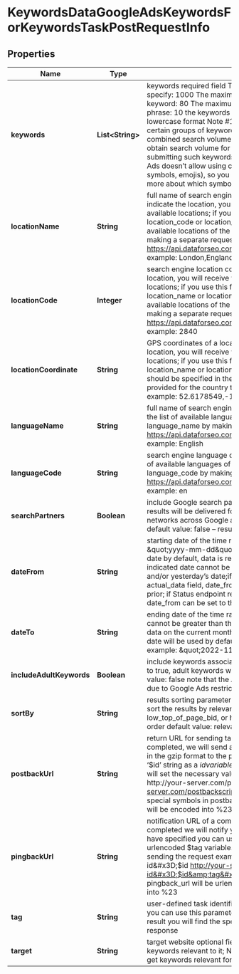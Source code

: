 

# KeywordsDataGoogleAdsKeywordsForKeywordsTaskPostRequestInfo


## Properties

| Name | Type | Description | Notes |
|------------ | ------------- | ------------- | -------------|
|**keywords** | **List&lt;String&gt;** | keywords required field The maximum number of keywords you can specify: 1000 The maximum number of characters for each keyword: 80 The maximum number of words for each keyword phrase: 10 the keywords you specify will be converted to a lowercase format Note #1: Google Ads may return no data for certain groups of keywords; Note #2: Google Ads provides combined search volume values for groups of similar keywords to obtain search volume for similar keywords, we recommend submitting such keywords in separate requests; Note #3: Google Ads doesn’t allow using certain symbols and characters (e.g., UTF symbols, emojis), so you can’t use them when setting a task; to learn more about which symbols can be used, please refer to this article |  [optional] |
|**locationName** | **String** | full name of search engine location optional field if you do not indicate the location, you will receive worldwide results, i.e., for all available locations; if you use this field, you don’t need to specify location_code or location_coordinate you can receive the list of available locations of the search engine with their location_name by making a separate request to https://api.dataforseo.com/v3/keywords_data/google_ads/locations example: London,England,United Kingdom |  [optional] |
|**locationCode** | **Integer** | search engine location code optional field if you do not indicate the location, you will receive worldwide results, i.e., for all available locations; if you use this field, you don’t need to specify location_name or location_coordinate; you can receive the list of available locations of the search engines with their location_code by making a separate request to https://api.dataforseo.com/v3/keywords_data/google_ads/locations example: 2840 |  [optional] |
|**locationCoordinate** | **String** | GPS coordinates of a location optional field if you do not indicate the location, you will receive worldwide results, i.e., for all available locations; if you use this field, you don’t need to specify location_name or location_code; location_coordinate parameter should be specified in the “latitude,longitude” format; the data will be provided for the country the specified coordinates belong to; example: 52.6178549,-155.352142 |  [optional] |
|**languageName** | **String** | full name of search engine language optional field you can receive the list of available languages of the search engine with their language_name by making a separate request to https://api.dataforseo.com/v3/keywords_data/google_ads/languages example: English |  [optional] |
|**languageCode** | **String** | search engine language code optional field you can receive the list of available languages of the search engine with their language_code by making a separate request to https://api.dataforseo.com/v3/keywords_data/google_ads/languages example: en |  [optional] |
|**searchPartners** | **Boolean** | include Google search partners optional field if you specify true, the results will be delivered for owned, operated, and syndicated networks across Google and partner sites that host Google search; default value: false – results are returned for Google search sites |  [optional] |
|**dateFrom** | **String** | starting date of the time range optional field date format: \&quot;yyyy-mm-dd\&quot; minimal value: 4 years from the current date by default, data is returned for the past 12 months; Note: the indicated date cannot be greater than that specified in date_to and/or yesterday’s date;if Status endpoint returns false in the actual_data field, date_from can be set to the month before last and prior; if Status endpoint returns true in the actual_data field, date_from can be set to the last month and prior |  [optional] |
|**dateTo** | **String** | ending date of the time range optional field Note: the indicated date cannot be greater than the past month, Google Ads does not return data on the current month; if you don’t specify this field, yesterday’s date will be used by default date format: \&quot;yyyy-mm-dd\&quot; example: \&quot;2022-11-30\&quot; |  [optional] |
|**includeAdultKeywords** | **Boolean** | include keywords associated with adult content optional field if set to true, adult keywords will be included in the response default value: false note that the API may return no data for such keywords due to Google Ads restrictions |  [optional] |
|**sortBy** | **String** | results sorting parameters optional field use these parameters to sort the results by relevance, search_volume, competition_index, low_top_of_page_bid, or high_top_of_page_bid in the descending order default value: relevance |  [optional] |
|**postbackUrl** | **String** | return URL for sending task results optional field once the task is completed, we will send a POST request with its results compressed in the gzip format to the postback_url you specified you can use the ‘$id’ string as a $id variable and ‘$tag’ as urlencoded $tag variable. We will set the necessary values before sending the request. example: http://your-server.com/postbackscript?id&#x3D;$id http://your-server.com/postbackscript?id&#x3D;$id&amp;tag&#x3D;$tag Note: special symbols in postback_url will be urlencoded; i.a., the # symbol will be encoded into %23 |  [optional] |
|**pingbackUrl** | **String** | notification URL of a completed task optional field when a task is completed we will notify you by GET request sent to the URL you have specified you can use the ‘$id’ string as a $id variable and ‘$tag’ as urlencoded $tag variable. We will set the necessary values before sending the request example: http://your-server.com/pingscript?id&#x3D;$id http://your-server.com/pingscript?id&#x3D;$id&amp;tag&#x3D;$tag Note: special symbols in pingback_url will be urlencoded; i.a., the # symbol will be encoded into %23 |  [optional] |
|**tag** | **String** | user-defined task identifier optional field the character limit is 255 you can use this parameter to identify the task and match it with the result you will find the specified tag value in the data array of the response |  [optional] |
|**target** | **String** | target website optional field specify a website or URL to get a list of keywords relevant to it; Note: if a website url is specified, you will still get keywords relevant for the entire website |  [optional] |




